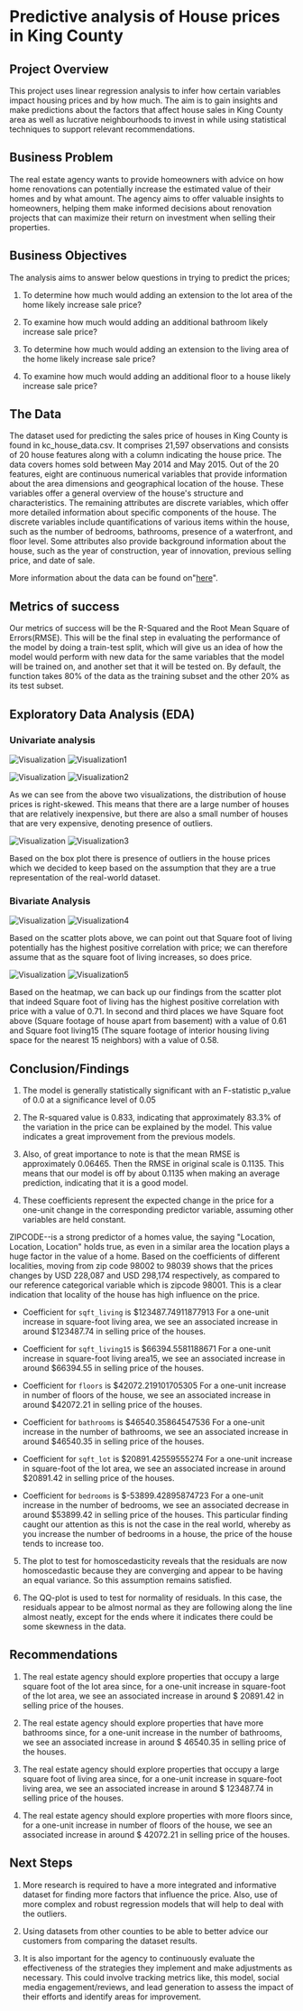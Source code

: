 # Predictive analysis of House prices in King County


## Project Overview

This project uses linear regression analysis to infer how certain variables impact housing prices and by how much. The aim is to gain insights and make predictions about the factors that affect house sales in King County area as well as lucrative neighbourhoods to invest in while using statistical techniques to support relevant recommendations.


## Business Problem

The real estate agency wants to provide homeowners with advice on how home renovations can potentially increase the estimated value of their homes and by what amount. The agency aims to offer valuable insights to homeowners, helping them make informed decisions about renovation projects that can maximize their return on investment when selling their properties.


## Business Objectives

The analysis aims to answer below questions in trying to predict the prices;

   1. To determine how much would adding an extension to the lot area of the home likely increase sale price?

   2. To examine how much would adding an additional bathroom likely increase sale price?
    
   3. To determine how much would adding an extension to the living area of the home likely increase sale price?

   4. To examine how much would adding an additional floor to a house likely increase sale price?


## The Data

The dataset used for predicting the sales price of houses in King County is found in kc_house_data.csv. It comprises 21,597 observations and consists of 20 house features along with a column indicating the house price. The data covers homes sold between May 2014 and May 2015. Out of the 20 features, eight are continuous numerical variables that provide information about the area dimensions and geographical location of the house.
These variables offer a general overview of the house's structure and characteristics. The remaining attributes are discrete variables, which offer more detailed information about specific components of the house. The discrete variables include quantifications of various items within the house, such as the number of bedrooms, bathrooms, presence of a waterfront, and floor level. Some attributes also provide background information about the house, such as the year of construction, year of innovation, previous selling price, and date of sale.

More information about the data can be found on"[here](https://github.com/learn-co-curriculum/dsc-phase-2-project-v2-3/blob/main/data/column_names.md)".
 

## Metrics of success

Our metrics of success will be the R-Squared and the Root Mean Square of Errors(RMSE). This will be the final step in evaluating the performance of the model by doing a train-test split, which will give us an idea of how the model would perform with new data for the same variables that the model will be trained on, and another set that it will be tested on. By default, the function takes 80% of the data as the training subset and the other 20% as its test subset.


## Exploratory Data Analysis (EDA)


### Univariate analysis

![Visualization](Visualizations/Visualization1.png)
![Visualization1](https://github.com/RahmaMohamed786/dsc-phase-2-project-v2-3/assets/130972835/2f3477ab-2672-4816-801b-022f1b4c7c5f)

![Visualization](Visualizations/Visualization2.png)
![Visualization2](https://github.com/RahmaMohamed786/dsc-phase-2-project-v2-3/assets/130972835/bd37e849-4eca-49a9-beb4-d325c11b8b0f)

As we can see from the above two visualizations, the distribution of house prices is right-skewed. This means that there are a large number of houses that are relatively inexpensive, but there are also a small number of houses that are very expensive, denoting presence of outliers.

![Visualization](Visualizations/Visualization3.png)
![Visualization3](https://github.com/RahmaMohamed786/dsc-phase-2-project-v2-3/assets/130972835/ae21d37d-f2c6-46df-a9e2-fea673dc116f)




Based on the box plot there is presence of outliers in the house prices which we decided to keep based on the assumption that they are a true representation of the real-world dataset.


### Bivariate Analysis

![Visualization](Visualizations/Visualization4.png)
![Visualization4](https://github.com/RahmaMohamed786/dsc-phase-2-project-v2-3/assets/130972835/dc798e25-784c-4182-a0ec-556b1565d0a0)

Based on the scatter plots above, we can point out that Square foot of living potentially has the highest positive correlation with price; we can therefore assume that as the square foot of living increases, so does price.

![Visualization](Visualizations/Visualization5.png)
![Visualization5](https://github.com/RahmaMohamed786/dsc-phase-2-project-v2-3/assets/130972835/5fd326c7-1271-4b9e-a866-3ec95618a5a3)

Based on the heatmap, we can back up our findings from the scatter plot that indeed Square foot of living has the highest positive correlation with price with a value of 0.71. In second and third places we have Square foot above (Square footage of house apart from basement) with a value of 0.61 and Square foot living15 (The square footage of interior housing living space for the nearest 15 neighbors) with a value of 0.58.


## Conclusion/Findings

1. The model is generally statistically significant with an F-statistic p_value of 0.0 at a significance level of 0.05

2. The R-squared value is 0.833, indicating that approximately 83.3% of the variation in the price can be explained by the model. This value indicates a great improvement from the previous models.

3. Also, of great importance to note is that the mean RMSE is approximately 0.06465. Then the RMSE in original scale is 0.1135. This means that our model is off by about 0.1135 when making an average prediction, indicating that it is a good model.

4. These coefficients represent the expected change in the price for a one-unit change in the corresponding predictor variable, assuming other variables are held constant.

ZIPCODE--is a strong predictor of a homes value, the saying "Location, Location, Location" holds true, as even in a similar area the location plays a huge factor in the value of a home.
Based on the coefficients of different localities, moving from zip code 98002 to 98039 shows that the prices changes by USD 228,087 and USD 298,174 respectively, as compared to our reference categorical variable which is zipcode 98001. This is a clear indication that locality of the house has high influence on the price.

   - Coefficient for `sqft_living` is $123487.74911877913
     For a one-unit increase in square-foot living area, we see an associated increase in around $123487.74 in selling price of the houses.
     
   - Coefficient for `sqft_living15` is $66394.5581188671
     For a one-unit increase in square-foot living area15, we see an associated increase in around $66394.55 in selling price of the houses.
     
   - Coefficient for `floors` is $42072.219101705305
     For a one-unit increase in number of floors of the house, we see an associated increase in around $42072.21 in selling price of the houses.
     
   - Coefficient for `bathrooms` is $46540.35864547536
     For a one-unit increase in the number of bathrooms, we see an associated increase in around $46540.35 in selling price of the houses.
     
   - Coefficient for `sqft_lot` is $20891.42559555274
     For a one-unit increase in square-foot of the lot area, we see an associated increase in around $20891.42 in selling price of the houses.
     
   - Coefficient for `bedrooms` is $-53899.42895874723
     For a one-unit increase in the number of bedrooms, we see an associated decrease in around $53899.42 in selling price of the houses. This particular finding caught our attention as this is not the case in the real world, whereby as you increase the number of bedrooms in a house, the price of the house tends to increase too.
     
5. The plot to test for homoscedasticity reveals that the residuals are now homoscedastic because they are converging and appear to be having an equal variance. So this assumption remains satisfied.

6. The QQ-plot is used to test for normality of residuals. In this case, the residuals appear to be almost normal as they are following along the line almost neatly, except for the ends where it indicates there could be some skewness in the data.


## Recommendations

1. The real estate agency should explore properties that occupy a large square foot of the lot area since, for a one-unit increase in square-foot of the lot area, we see an associated increase in around $ 20891.42 in selling price of the houses.

2. The real estate agency should explore properties that have more bathrooms since, for a one-unit increase in the number of bathrooms, we see an associated increase in around $ 46540.35 in selling price of the houses.

3. The real estate agency should explore properties that occupy a large square foot of living area since, for a one-unit increase in square-foot living area, we see an associated increase in around $ 123487.74 in selling price of the houses.

4. The real estate agency should explore properties with more floors since, for a one-unit increase in number of floors of the house, we see an associated increase in around $ 42072.21 in selling price of the houses.


## Next Steps

1. More research is required to have a more integrated and informative dataset for finding more factors that influence the price. Also, use of more complex and robust regression models that will help to deal with the outliers.

2. Using datasets from other counties to be able to better advice our customers from comparing the dataset results.

3. It is also important for the agency to continuously evaluate the effectiveness of the strategies they implement and make adjustments as necessary. This could involve tracking metrics like, this model, social media engagement/reviews, and lead generation to assess the impact of their efforts and identify areas for improvement.
